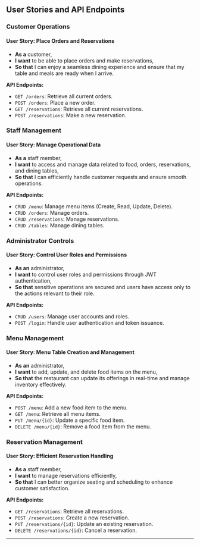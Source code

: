 ## User Stories and API Endpoints

### Customer Operations

#### User Story: Place Orders and Reservations
- **As a** customer,
- **I want** to be able to place orders and make reservations,
- **So that** I can enjoy a seamless dining experience and ensure that my table and meals are ready when I arrive.

**API Endpoints:**
- `GET /orders`: Retrieve all current orders.
- `POST /orders`: Place a new order.
- `GET /reservations`: Retrieve all current reservations.
- `POST /reservations`: Make a new reservation.

### Staff Management

#### User Story: Manage Operational Data
- **As a** staff member,
- **I want** to access and manage data related to food, orders, reservations, and dining tables,
- **So that** I can efficiently handle customer requests and ensure smooth operations.

**API Endpoints:**
- `CRUD /menu`: Manage menu items (Create, Read, Update, Delete).
- `CRUD /orders`: Manage orders.
- `CRUD /reservations`: Manage reservations.
- `CRUD /tables`: Manage dining tables.

### Administrator Controls

#### User Story: Control User Roles and Permissions
- **As an** administrator,
- **I want** to control user roles and permissions through JWT authentication,
- **So that** sensitive operations are secured and users have access only to the actions relevant to their role.

**API Endpoints:**
- `CRUD /users`: Manage user accounts and roles.
- `POST /login`: Handle user authentication and token issuance.

### Menu Management

#### User Story: Menu Table Creation and Management
- **As an** administrator,
- **I want** to add, update, and delete food items on the menu,
- **So that** the restaurant can update its offerings in real-time and manage inventory effectively.

**API Endpoints:**
- `POST /menu`: Add a new food item to the menu.
- `GET /menu`: Retrieve all menu items.
- `PUT /menu/{id}`: Update a specific food item.
- `DELETE /menu/{id}`: Remove a food item from the menu.

### Reservation Management

#### User Story: Efficient Reservation Handling
- **As a** staff member,
- **I want** to manage reservations efficiently,
- **So that** I can better organize seating and scheduling to enhance customer satisfaction.

**API Endpoints:**
- `GET /reservations`: Retrieve all reservations.
- `POST /reservations`: Create a new reservation.
- `PUT /reservations/{id}`: Update an existing reservation.
- `DELETE /reservations/{id}`: Cancel a reservation.

---